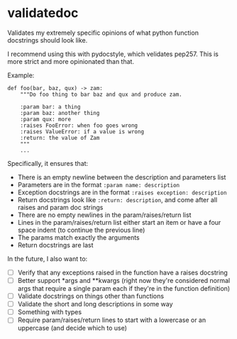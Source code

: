 validatedoc
====

Validates my extremely specific opinions of what python function docstrings
should look like.

I recommend using this with pydocstyle, which velidates pep257.  This is more
strict and more opinionated than that.

Example:

```
def foo(bar, baz, qux) -> zam:
    """Do foo thing to bar baz and qux and produce zam.

    :param bar: a thing
    :param baz: another thing
    :param qux: more
    :raises FooError: when foo goes wrong
    :raises ValueError: if a value is wrong
    :return: the value of Zam
    """
    ...
```

Specifically, it ensures that:
- There is an empty newline between the description and parameters list
- Parameters are in the format `:param name: description`
- Exception docstrings are in the format `:raises exception: description`
- Return docstrings look like `:return: description`, and come after all raises
    and param doc strings
- There are no empty newlines in the param/raises/return list
- Lines in the param/raises/return list either start an item or have a four
    space indent (to continue the previous line)
- The params match exactly the arguments
- Return docstrings are last

In the future, I also want to:
- [ ] Verify that any exceptions raised in the function have a raises docstring
- [ ] Better support \*args and \*\*kwargs (right now they're considered
    normal args that require a single param each if they're in the function
    definition)
- [ ] Validate docstrings on things other than functions
- [ ] Validate the short and long descriptions in some way
- [ ] Something with types
- [ ] Require param/raises/return lines to start with a lowercase or an
    uppercase (and decide which to use)
